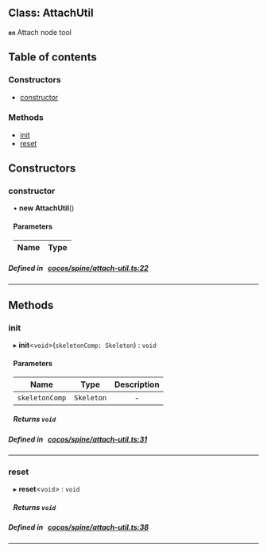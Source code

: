 
## Class: AttachUtil






**`en`** Attach node tool


<div class="table-of-content">
<h2>Table of contents</h2>


### Constructors

- [ constructor](#constructor)

### Methods

- [ init](#init)
- [ reset](#reset)
</div>

## Constructors


### constructor
<div style="margin-left: 10px;">

• **new AttachUtil**()

#### Parameters

| Name | Type |
| :------ | :------ |
</div>

##### Defined in &nbsp;   [cocos/spine/attach-util.ts:22](https://github.com/cocos-creator/engine/blob/c7bf6b8a9/cocos/spine/attach-util.ts#L22)&nbsp;


---

<!---->
## Methods

### init

<div style="margin-left: 10px;">

▸   **init**<`void`\>(`skeletonComp: Skeleton`) : `void`



#### Parameters

| Name | Type | Description |
| :------: | :------: | :------: |
| `skeletonComp` | `Skeleton` | - |


##### Returns `void`
</div>

##### Defined in &nbsp;   [cocos/spine/attach-util.ts:31](https://github.com/cocos-creator/engine/blob/c7bf6b8a9/cocos/spine/attach-util.ts#L31)&nbsp;
___
### reset

<div style="margin-left: 10px;">

▸   **reset**<`void`\> : `void`




##### Returns `void`
</div>

##### Defined in &nbsp;   [cocos/spine/attach-util.ts:38](https://github.com/cocos-creator/engine/blob/c7bf6b8a9/cocos/spine/attach-util.ts#L38)&nbsp;
___
<!---->



